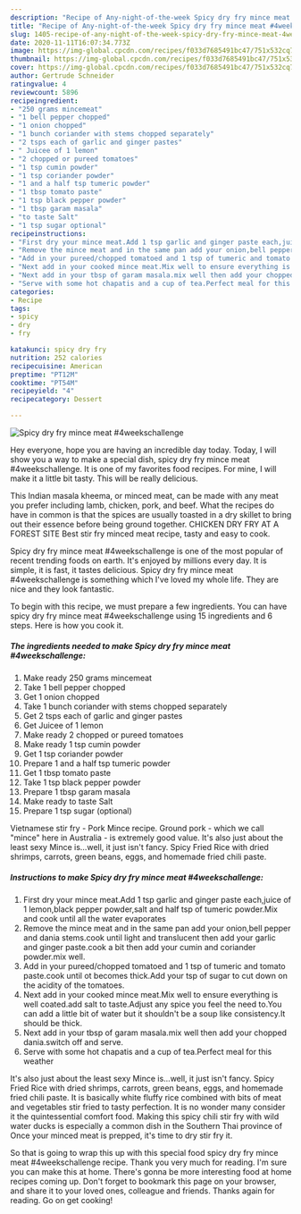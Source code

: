 ```yaml
---
description: "Recipe of Any-night-of-the-week Spicy dry fry mince meat #4weekschallenge"
title: "Recipe of Any-night-of-the-week Spicy dry fry mince meat #4weekschallenge"
slug: 1405-recipe-of-any-night-of-the-week-spicy-dry-fry-mince-meat-4weekschallenge
date: 2020-11-11T16:07:34.773Z
image: https://img-global.cpcdn.com/recipes/f033d7685491bc47/751x532cq70/spicy-dry-fry-mince-meat-4weekschallenge-recipe-main-photo.jpg
thumbnail: https://img-global.cpcdn.com/recipes/f033d7685491bc47/751x532cq70/spicy-dry-fry-mince-meat-4weekschallenge-recipe-main-photo.jpg
cover: https://img-global.cpcdn.com/recipes/f033d7685491bc47/751x532cq70/spicy-dry-fry-mince-meat-4weekschallenge-recipe-main-photo.jpg
author: Gertrude Schneider
ratingvalue: 4
reviewcount: 5896
recipeingredient:
- "250 grams mincemeat"
- "1 bell pepper chopped"
- "1 onion chopped"
- "1 bunch coriander with stems chopped separately"
- "2 tsps each of garlic and ginger pastes"
- " Juicee of 1 lemon"
- "2 chopped or pureed tomatoes"
- "1 tsp cumin powder"
- "1 tsp coriander powder"
- "1 and a half tsp tumeric powder"
- "1 tbsp tomato paste"
- "1 tsp black pepper powder"
- "1 tbsp garam masala"
- "to taste Salt"
- "1 tsp sugar optional"
recipeinstructions:
- "First dry your mince meat.Add 1 tsp garlic and ginger paste each,juice of 1 lemon,black pepper powder,salt and half tsp of tumeric powder.Mix and cook until all the water evaporates"
- "Remove the mince meat and in the same pan add your onion,bell pepper and dania stems.cook until light and translucent then add your garlic and ginger paste.cook a bit then add your cumin and coriander powder.mix well."
- "Add in your pureed/chopped tomatoed and 1 tsp of tumeric and tomato paste.cook until ot becomes thick.Add your tsp of sugar to cut down on the acidity of the tomatoes."
- "Next add in your cooked mince meat.Mix well to ensure everything is well coated.add salt to taste.Adjust any spice you feel the need to.You can add a little bit of water but it shouldn&#39;t be a soup like consistency.It should be thick."
- "Next add in your tbsp of garam masala.mix well then add your chopped dania.switch off and serve."
- "Serve with some hot chapatis and a cup of tea.Perfect meal for this weather"
categories:
- Recipe
tags:
- spicy
- dry
- fry

katakunci: spicy dry fry 
nutrition: 252 calories
recipecuisine: American
preptime: "PT12M"
cooktime: "PT54M"
recipeyield: "4"
recipecategory: Dessert

---
```



![Spicy dry fry mince meat #4weekschallenge](https://img-global.cpcdn.com/recipes/f033d7685491bc47/751x532cq70/spicy-dry-fry-mince-meat-4weekschallenge-recipe-main-photo.jpg)

Hey everyone, hope you are having an incredible day today. Today, I will show you a way to make a special dish, spicy dry fry mince meat #4weekschallenge. It is one of my favorites food recipes. For mine, I will make it a little bit tasty. This will be really delicious.

This Indian masala kheema, or minced meat, can be made with any meat you prefer including lamb, chicken, pork, and beef. What the recipes do have in common is that the spices are usually toasted in a dry skillet to bring out their essence before being ground together. CHICKEN DRY FRY AT A FOREST SITE Best stir fry minced meat recipe, tasty and easy to cook.

Spicy dry fry mince meat #4weekschallenge is one of the most popular of recent trending foods on earth. It's enjoyed by millions every day. It is simple, it is fast, it tastes delicious. Spicy dry fry mince meat #4weekschallenge is something which I've loved my whole life. They are nice and they look fantastic.


To begin with this recipe, we must prepare a few ingredients. You can have spicy dry fry mince meat #4weekschallenge using 15 ingredients and 6 steps. Here is how you cook it.

<!--inarticleads1-->

##### The ingredients needed to make Spicy dry fry mince meat #4weekschallenge:

1. Make ready 250 grams mincemeat
1. Take 1 bell pepper chopped
1. Get 1 onion chopped
1. Take 1 bunch coriander with stems chopped separately
1. Get 2 tsps each of garlic and ginger pastes
1. Get  Juicee of 1 lemon
1. Make ready 2 chopped or pureed tomatoes
1. Make ready 1 tsp cumin powder
1. Get 1 tsp coriander powder
1. Prepare 1 and a half tsp tumeric powder
1. Get 1 tbsp tomato paste
1. Take 1 tsp black pepper powder
1. Prepare 1 tbsp garam masala
1. Make ready to taste Salt
1. Prepare 1 tsp sugar (optional)


Vietnamese stir fry - Pork Mince recipe. Ground pork - which we call &#34;mince&#34; here in Australia - is extremely good value. It&#39;s also just about the least sexy Mince is…well, it just isn&#39;t fancy. Spicy Fried Rice with dried shrimps, carrots, green beans, eggs, and homemade fried chili paste. 

<!--inarticleads2-->

##### Instructions to make Spicy dry fry mince meat #4weekschallenge:

1. First dry your mince meat.Add 1 tsp garlic and ginger paste each,juice of 1 lemon,black pepper powder,salt and half tsp of tumeric powder.Mix and cook until all the water evaporates
1. Remove the mince meat and in the same pan add your onion,bell pepper and dania stems.cook until light and translucent then add your garlic and ginger paste.cook a bit then add your cumin and coriander powder.mix well.
1. Add in your pureed/chopped tomatoed and 1 tsp of tumeric and tomato paste.cook until ot becomes thick.Add your tsp of sugar to cut down on the acidity of the tomatoes.
1. Next add in your cooked mince meat.Mix well to ensure everything is well coated.add salt to taste.Adjust any spice you feel the need to.You can add a little bit of water but it shouldn&#39;t be a soup like consistency.It should be thick.
1. Next add in your tbsp of garam masala.mix well then add your chopped dania.switch off and serve.
1. Serve with some hot chapatis and a cup of tea.Perfect meal for this weather


It&#39;s also just about the least sexy Mince is…well, it just isn&#39;t fancy. Spicy Fried Rice with dried shrimps, carrots, green beans, eggs, and homemade fried chili paste. It is basically white fluffy rice combined with bits of meat and vegetables stir fried to tasty perfection. It is no wonder many consider it the quintessential comfort food. Making this spicy chili stir fry with wild water ducks is especially a common dish in the Southern Thai province of Once your minced meat is prepped, it&#39;s time to dry stir fry it. 

So that is going to wrap this up with this special food spicy dry fry mince meat #4weekschallenge recipe. Thank you very much for reading. I'm sure you can make this at home. There's gonna be more interesting food at home recipes coming up. Don't forget to bookmark this page on your browser, and share it to your loved ones, colleague and friends. Thanks again for reading. Go on get cooking!
